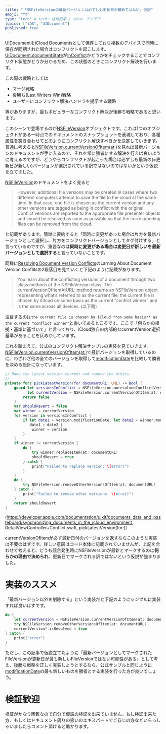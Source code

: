 ```yaml
---
title: "「NSFileVersionの最新バージョンは必ずしも更新日が最新ではない」仮説"
emoji: "🗂"
type: "tech" # tech: 技術記事 / idea: アイデア
topics: ["iOS", "UIDocument"]
published: true
---
```

UIDocumentをiCloud Documentsとして保存しており複数のデバイスで同時に保存が同期された場合はコンフリクトを起こします。
[UIDocument.documentState](https://developer.apple.com/documentation/uikit/uidocument/1619982-documentstate)が[inConflict](https://developer.apple.com/documentation/uikit/uidocument/state/1619972-inconflict)かどうかをチェックすることでコンフリクト状態かどうか分かるため、この状態のときにコンフリクト解決を行います。

この際の戦略としては

- マージ戦略
- 後勝ち(Last Writers Win)戦略
- ユーザーにコンフリクト解決ハンドラを提示する戦略

等がありますが、最もポピュラーなコンフリクト解決が後勝ち戦略であると思います。

このシーンで登場するのが[NSFileVersion](https://developer.apple.com/documentation/foundation/nsfileversion)オブジェクトです。これは1つのオブジェクトがある一時点でのドキュメントのスナップショットを表現しており、各種属性を突き合わせてどのようにコンフリクト解決すべきかを決定していきます。普通に考えると[NSFileVersion.currentVersionOfItem(at:)](https://developer.apple.com/documentation/foundation/nsfileversion/1412963-currentversionofitem)を見れば最新バージョンのドキュメントが手に入るので、それを常に勝者にする解決を行えば良いように考えるのですが、どうやらコンフリクトが起こった場合は必ずしも最新の(=更新日が新しい)バージョンが選択されている訳ではないのではないかという仮説を立てました。

[NSFileVersion](https://developer.apple.com/documentation/foundation/nsfileversion)のドキュメントをよく見ると

> However, additional file versions may be created in cases where two different computers attempt to save the file to the cloud at the same time. In that case, one file is chosen as the current version and any other versions are tagged as being in conflict with the original. Conflict versions are reported to the appropriate file presenter objects and should be resolved as soon as possible so that the corresponding files can be removed from the cloud.

と記載があります。簡単に要約すると「同時に変更があった場合は片方を最新バージョンとして選択し、片方をコンフリクトバージョンとしてタグ付けする」と言っているのですが、重要なのは**同時に変更がある場合は変更日が新しいを最新バージョンとして選択する**と言っていないことです。

同様に[Resolving Document Version Conflicts](https://developer.apple.com/library/archive/documentation/DataManagement/Conceptual/DocumentBasedAppPGiOS/ResolveVersionConflicts/ResolveVersionConflicts.html)のLarning About Document Version Conflitsの2段落目を見ていくと下記のように記載があります。

> You learn about the conflicting versions of a document through two class methods of the NSFileVersion class. The currentVersionOfItemAtURL: method returns an NSFileVersion object representing what’s referred to as the current file; the current file is chosen by iCloud on some basis as the current “conflict winner” and is the same across all devices. (以下略)

注目するのは`the current file is chosen by iCloud **on some basis** as the current "conflict winner"`と書いてあるところです。ここで「何らかの根拠・基準に基づいて」と言っており、iCloud独自の内部的なcurrentVersion選択基準があることを仄めかしています。

これを踏まえて、公式のコンフリクト解決サンプルの実装を見ていきます。[NSFileVersion.currentVersionOfItem(at:)](https://developer.apple.com/documentation/foundation/nsfileversion/1412963-currentversionofitem)で最新バージョンを取得しているのに、わざわざ他の全てのバージョンを取得して[modificationDate](https://developer.apple.com/documentation/foundation/nsfileversion/1411506-modificationdate)を比較して勝者を決める設計になっています。

```swift
// Make the latest version current and remove the others.
//
private func pickLatestVersion(for documentURL: URL) -> Bool {
    guard let versionsInConflict = NSFileVersion.unresolvedConflictVersionsOfItem(at: documentURL),
          let currentVersion = NSFileVersion.currentVersionOfItem(at: documentURL) else {
        return false
    }
    var shouldRevert = false
    var winner = currentVersion
    for version in versionsInConflict {
        if let date1 = version.modificationDate, let date2 = winner.modificationDate,
           date1 > date2 {
            winner = version
        }
    }
    if winner != currentVersion {
        do {
            try winner.replaceItem(at: documentURL)
            shouldRevert = true
        } catch {
            print("Failed to replace version: \(error)")
        }
    }
    do {
        try NSFileVersion.removeOtherVersionsOfItem(at: documentURL)
    } catch {
        print("Failed to remove other versions: \(error)")
    }
    return shouldRevert
}
```
(https://developer.apple.com/documentation/uikit/documents_data_and_pasteboard/synchronizing_documents_in_the_icloud_environment, DetailViewController+Conflict.swift, pickLatestVersion(for:))

currentVersionOfItemが必ず最新日付のバージョンを返すならこのような実装は不要のはずです。詳しい意図はコード本体に記載されていませんが、上記を合わせて考えると、どうも競合発生時にNSFileVersionが最新とマークするのは**何らかの理由で決められ**、更新日でマークされる訳ではないという仮説が強まりました。

# 実装のススメ
「最新バージョン以外を削除する」という実装だと下記のようにシンプルに実装すれば良いはずです。

```swift
do {
    let currentVersion = NSFileVersion.currentVersionOfItem(at: documentURL)
    try NSFileVersion.removeOtherVersionsOfItem(at: documentURL)
    currentVersion?.isResolved = true
} catch {
    print("error")
}
```

ただし、この記事で仮説立てたように「最新バージョンとしてマークされたFIleVersionが更新日が最も新しいFIleVersionではない可能性がある」として考え、後勝ち戦略を正しく実装しようとするなら、公式サンプルと同じように [modificationDate](https://developer.apple.com/documentation/foundation/nsfileversion/1411506-modificationdate)の最も新しいものを勝者とする実装を行った方が良いでしょう。

# 検証歓迎
検証がかなり困難なので自分で仮説の検証を出来ていません。もし検証出来た方、もしくはドキュメント周りの扱いのエキスパートでご存じの方などいらっしゃいましたらコメント頂けると助かります。
